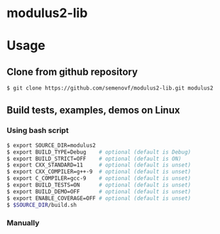 # modulus2-lib

# Usage
## Clone from github repository
```sh
$ git clone https://github.com/semenovf/modulus2-lib.git modulus2
```

## Build tests, examples, demos on Linux

### Using bash script
```sh
$ export SOURCE_DIR=modulus2
$ export BUILD_TYPE=Debug    # optional (default is Debug)
$ export BUILD_STRICT=OFF    # optional (default is ON)
$ export CXX_STANDARD=11     # optional (default is unset)
$ export CXX_COMPILER=g++-9  # optional (default is unset)
$ export C_COMPILER=gcc-9    # optional (default is unset)
$ export BUILD_TESTS=ON      # optional (default is unset)
$ export BUILD_DEMO=OFF      # optional (default is unset)
$ export ENABLE_COVERAGE=OFF # optional (default is unset)
$ $SOURCE_DIR/build.sh
```

### Manually
```sh

```

